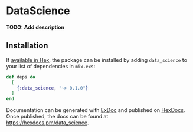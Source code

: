 # DataScience

**TODO: Add description**

## Installation

If [available in Hex](https://hex.pm/docs/publish), the package can be installed
by adding `data_science` to your list of dependencies in `mix.exs`:

```elixir
def deps do
  [
    {:data_science, "~> 0.1.0"}
  ]
end
```

Documentation can be generated with [ExDoc](https://github.com/elixir-lang/ex_doc)
and published on [HexDocs](https://hexdocs.pm). Once published, the docs can
be found at <https://hexdocs.pm/data_science>.

